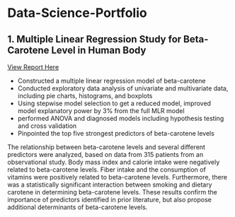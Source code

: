 # Data-Science-Portfolio
## 1. Multiple Linear Regression Study for Beta-Carotene Level in Human Body 
[View Report Here](https://github.com/luyang-zhang/Data-Science-Portfolio/blob/6786f7f8470c3a1a294646ae3020b0c2561f1ce1/1.%20Multiple%20Linear%20Regression.pdf)
- Constructed a multiple linear regression model of beta-carotene
- Conducted exploratory data analysis of univariate and multivariate data, including pie charts, histograms, and boxplots
- Using stepwise model selection to get a reduced model, improved model explanatory power by 3% from the full MLR model 
- performed ANOVA and diagnosed models including hypothesis testing and cross validation
- Pinpointed the top five strongest predictors of beta-carotene levels

The relationship between beta-carotene levels and several different predictors were analyzed, based on data from 315 patients from an observational study. Body mass index and calorie intake were negatively related to beta-carotene levels. Fiber intake and the consumption of vitamins were positively related to beta-carotene levels. Furthermore, there was a statistically significant interaction between smoking and dietary carotene in determining beta-carotene levels. These results confirm the importance of predictors identified in prior literature, but also propose additional determinants of beta-carotene levels.

